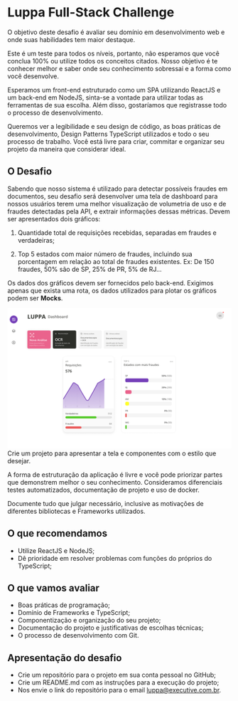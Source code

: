 # Luppa Full-Stack Challenge

O objetivo deste desafio é avaliar seu domínio em desenvolvimento web e onde suas habilidades tem maior destaque.

Este é um teste para todos os níveis, portanto, não esperamos que você conclua 100% ou utilize todos os conceitos citados. Nosso objetivo é te conhecer melhor e saber onde seu conhecimento sobressai e a forma como você desenvolve.

Esperamos um front-end estruturado como um SPA utilizando ReactJS e um back-end em NodeJS, sinta-se a vontade para utilizar todas as ferramentas de sua escolha. Além disso, gostaríamos que registrasse todo o processo de desenvolvimento.

Queremos ver a legibilidade e seu design de código, as boas práticas de desenvolvimento, Design Patterns TypeScript utilizados e todo o seu processo de trabalho. Você está livre para criar, commitar e organizar seu projeto da maneira que considerar ideal.

## O Desafio

Sabendo que nosso sistema é utilizado para detectar possíveis fraudes em documentos, seu desafio será desenvolver uma tela de dashboard para nossos usuários terem uma melhor visualização de volumetria de uso e de fraudes detectadas pela API, e extrair informações dessas métricas.
Devem ser apresentados dois gráficos:

1. Quantidade total de requisições recebidas, separadas em fraudes e verdadeiras;

2. Top 5 estados com maior número de fraudes, incluindo sua porcentagem em relação ao total de fraudes existentes. Ex: De 150 fraudes, 50% são de SP, 25% de PR, 5% de RJ...

Os dados dos gráficos devem ser fornecidos pelo back-end. Exigimos apenas que exista uma rota, os dados utilizados para plotar os gráficos podem ser **Mocks**.

![](./images/Dashboard.jpg)
Crie um projeto para apresentar a tela e componentes com o estilo que desejar.

A forma de estruturação da aplicação é livre e você pode priorizar partes que demonstrem melhor o seu conhecimento. Consideramos diferenciais testes automatizados, documentação de projeto e uso de docker.

Documente tudo que julgar necessário, inclusive as motivações de diferentes bibliotecas e Frameworks utilizados.

## O que recomendamos

- Utilize ReactJS e NodeJS;
- Dê prioridade em resolver problemas com funções do próprios do TypeScript;

## O que vamos avaliar

- Boas práticas de programação;
- Domínio de Frameworks e TypeScript;
- Componentização e organização do seu projeto;
- Documentação do projeto e justificativas de escolhas técnicas;
- O processo de desenvolvimento com Git.

## Apresentação do desafio

- Crie um repositório para o projeto em sua conta pessoal no GitHub;
- Crie um README.md com as instruções para a execução do projeto;
- Nos envie o link do repositório para o email [luppa@executive.com.br](mailto://luppa@executive.com.br).
